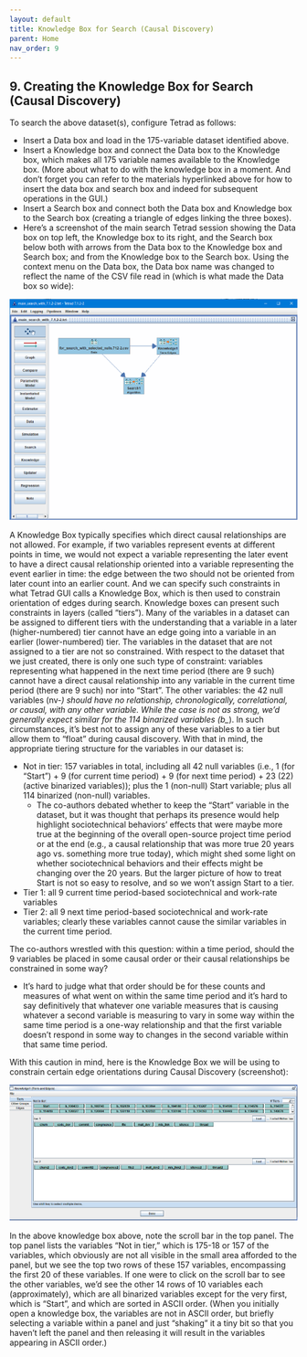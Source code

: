 ```yaml
---
layout: default
title: Knowledge Box for Search (Causal Discovery)
parent: Home
nav_order: 9
---
```


## 9. Creating the Knowledge Box for Search (Causal Discovery)


To search the above dataset(s), configure Tetrad as follows:

 * Insert a Data box and load in the 175-variable dataset identified above.
 * Insert a Knowledge box and connect the Data box to the Knowledge box, which makes all 175 variable names available to the Knowledge box. (More about what to do with the knowledge box in a moment. And don’t forget you can refer to the materials hyperlinked above for how to insert the data box and search box and indeed for subsequent operations in the GUI.)
 * Insert a Search box and connect both the Data box and Knowledge box to the Search box (creating a triangle of edges linking the three boxes).
 * Here’s a screenshot of the main search Tetrad session showing the Data box on top left, the Knowledge box to its right, and the Search box below both with arrows from the Data box to the Knowledge box and Search box; and from the Knowledge box to the Search box. Using the context menu on the Data box, the Data box name was changed to reflect the name of the CSV file read in (which is what made the Data box so wide):

![Section 9 Figure 1](../img/sec_9_knowledge_box_for_search_fig_1.png?raw=true "Title")

A Knowledge Box typically specifies which direct causal relationships are not allowed. For example, if two variables represent events at different points in time, we would not expect a variable representing the later event to have a direct causal relationship oriented into a variable representing the event earlier in time: the edge between the two should not be oriented from later count into an earlier count. And we can specify such constraints in what Tetrad GUI calls a Knowledge Box, which is then used to constrain orientation of edges during search.
Knowledge boxes can present such constraints in layers (called “tiers”). Many of the variables in a dataset can be assigned to different tiers with the understanding that a variable in a later (higher-numbered) tier cannot have an edge going into a variable in an earlier (lower-numbered) tier. The variables in the dataset that are not assigned to a tier are not so constrained.
With respect to the dataset that we just created, there is only one such type of constraint: variables representing what happened in the next time period (there are 9 such) cannot have a direct causal relationship into any variable in the current time period (there are 9 such) nor into “Start”.
The other variables: the 42 null variables (nv-*) should have no relationship, chronologically, correlational, or causal, with any other variable. While the case is not as strong, we’d generally expect similar for the 114 binarized variables (b_*).  In such circumstances, it’s best not to assign any of these variables to a tier but allow them to “float” during causal discovery. 
With that in mind, the appropriate tiering structure for the variables in our dataset is:

 *	Not in tier: 157 variables in total, including all 42 null variables (i.e., 1 (for “Start”) + 9 (for current time period) + 9 (for next time period) + 23 (22) (active binarized variables)); plus the 1 (non-null) Start variable; plus all 114 binarized (non-null) variables.
    * The co-authors debated whether to keep the “Start” variable in the dataset, but it was thought that perhaps its presence would help highlight sociotechnical behaviors’ effects that were maybe more true at the beginning of the overall open-source project time period or at the end (e.g., a causal relationship that was more true 20 years ago vs. something more true today), which might shed some light on whether sociotechnical behaviors and their effects might be changing over the 20 years. But the larger picture of how to treat Start is not so easy to resolve, and so we won’t assign Start to a tier. 
 *	Tier 1: all 9 current time period-based sociotechnical and work-rate variables
 *	Tier 2: all 9 next time period-based sociotechnical and work-rate variables; clearly these variables cannot cause the similar variables in the current time period.

The co-authors wrestled with this question: within a time period, should the 9 variables be placed in some causal order or their causal relationships be constrained in some way? 

 * It’s hard to judge what that order should be for these counts and measures of what went on within the same time period and it’s hard to say definitively that whatever one variable measures that is causing whatever a second variable is measuring to vary in some way within the same time period is a one-way relationship and that the first variable doesn’t respond in some way to changes in the second variable within that same time period. 

With this caution in mind, here is the Knowledge Box we will be using to constrain certain edge orientations during Causal Discovery (screenshot):

![Section 9 Figure 2](../img/sec_9_knowledge_box_for_search_fig_2.png?raw=true "Title")

In the above knowledge box above, note the scroll bar in the top panel. The top panel lists the variables “Not in tier,” which is 175-18 or 157 of the variables, which obviously are not all visible in the small area afforded to the panel, but we see the top two rows of these 157 variables, encompassing the first 20 of these variables. If one were to click on the scroll bar to see the other variables, we’d see the other 14 rows of 10 variables each (approximately), which are all binarized variables except for the very first, which is “Start”, and which are sorted in ASCII order. (When you initially open a knowledge box, the variables are not in ASCII order, but briefly selecting a variable within a panel and just “shaking” it a tiny bit so that you haven’t left the panel and then releasing it will result in the variables appearing in ASCII order.)

